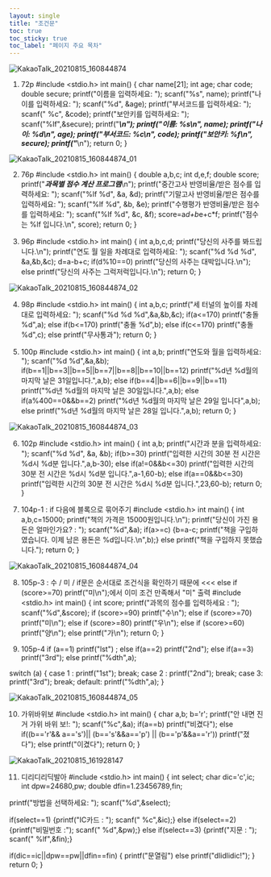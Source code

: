 ```yaml
---
layout: single
title: "조건문"
toc: true
toc_sticky: true
toc_label: "페이지 주요 목차"
---
```


![KakaoTalk_20210815_160844874](/assets/images/KakaoTalk_20210815_160844874.jpg)

1. 72p
#include <stdio.h>
int main()
 {
   char name[21];
   int age;
   char code;
   double secure;
   printf("이름을 입력하세요: ");
   scanf("%s", name);
   printf("나이를 입력하세요: ");
   scanf("%d", &age);
   printf("부서코드를 입력하세요: ");
   scanf(" %c", &code);
   printf("보안키를 입력하세요: ");
   scanf("%lf",&secure);
   printf("*******************\n");
   printf("이름: %s\n", name);
   printf("나이: %d\n", age);
   printf("부서코드: %c\n", code);
   printf("보안키: %f\n", secure);
   printf("*******************\n");
   return 0;
 }

![KakaoTalk_20210815_160844874_01](/assets/images/KakaoTalk_20210815_160844874_01.jpg)


2. 76p
#include <stdio.h>
int main()
 {
   double a,b,c;
   int d,e,f;
   double score;
   printf("***과목별 점수 계산 프로그램***\n");
   printf("중간고사 반영비율/받은 점수를 입력하세요: ");
   scanf("%lf %d", &a, &d);
   printf("기말고사 반영비율/받은 점수를 입력하세요: ");
   scanf("%lf %d", &b, &e);
   printf("수행평가 반영비율/받은 점수를 입력하세요: ");
   scanf("%lf %d", &c, &f);
   score=a*d+b*e+c*f;
   printf("점수는 %lf 입니다.\n", score);
   return 0;
 }

3. 96p
#include <stdio.h>
int main()
 {
   int a,b,c,d;
   printf("당신의 사주를 봐드립니다.\n");
   printf("연도 월 일을 차례대로 입력하세요: ");
   scanf("%d %d %d", &a,&b,&c);
   d=a-b+c;
   if(d%10==0)
   printf("당신의 사주는 대박입니다.\n");
    else
   printf("당신의 사주는 그럭저럭입니다.\n");
   return 0;
 }

![KakaoTalk_20210815_160844874_02](/assets/images/KakaoTalk_20210815_160844874_02.jpg)

4. 98p
#include <stdio.h>
int main()
 {
   int a,b,c;
   printf("세 터널의 높이를 차례대로 입력하세요: ");
   scanf("%d %d %d",&a,&b,&c);
   if(a<=170)
   printf("충돌 %d",a);
   else if(b<=170)
   printf("충돌 %d",b);
   else if(c<=170)
   printf("충돌 %d",c);
   else
   printf("무사통과");
   return 0;
 }

5. 100p
#include <stdio.h>
int main()
 {
   int a,b;
   printf("연도와 월을 입력하세요: ");
   scanf("%d %d",&a,&b);
   if(b==1||b==3||b==5||b==7||b==8||b==10||b==12)
   printf("%d년 %d월의 마지막 날은 31일입니다.",a,b);
   else if(b==4||b==6||b==9||b==11)
   printf("%d년 %d월의 마지막 날은 30일입니다.",a,b);
   else if(a%400==0&&b==2)
   printf("%d년 %d월의 마지막 날은 29일 입니다",a,b);
   else
   printf("%d년 %d월의 마지막 날은 28일 입니다.",a,b);
   return 0;
 }

![KakaoTalk_20210815_160844874_03](/assets/images/KakaoTalk_20210815_160844874_03.jpg)

6. 102p
#include <stdio.h>
int main()
 {
   int a,b;
   printf("시간과 분을 입력하세요: ");
   scanf("%d %d", &a, &b);
   if(b>=30)
   printf("입력한 시간의 30분 전 시간은 %d시 %d분 입니다.",a,b-30);
   else if(a!=0&&b<=30)
   printf("입력한 시간의 30분 전 시간은 %d시 %d분 입니다.",a-1,60-b);
   else if(a==0&&b<=30)
   printf("입력한 시간의 30분 전 시간은 %d시 %d분 입니다.",23,60-b);
   return 0;
 }

7. 104p-1 : if 다음에 블록으로 묶어주기
#include <stdio.h>
int main()
 {
   int a,b,c=15000;
   printf("책의 가격은 15000원입니다.\n");
   printf("당신이 가진 용돈은 얼마인가요? : ");
   scanf("%d",&a);
   if(a>=c)
  {b=a-c;
   printf("책을 구입하였습니다. 이제 남은 용돈은 %d입니다.\n",b);}
   else
   printf("책을 구입하지 못했습니다.");
   return 0;
 }

![KakaoTalk_20210815_160844874_04](/assets/images/KakaoTalk_20210815_160844874_04.jpg)

8. 105p-3 : 수 / 미 / if문은 순서대로 조건식을 확인하기 때문에 <<< else if (score>=70) printf("미\n");에서 이미 조건 만족해서 "미" 출력
#include <stdio.h>
int main()
 {
  int score;
  printf("과목의 점수를 입력하세요 : ");
  scanf("%d",&score);
  if (score>=90) printf("수\n"); 
  else if (score>=70) printf("미\n");
  else if (score>=80) printf("우\n");
  else if (score>=60) printf("양\n");
  else printf("가\n");
  return 0;
 }

9. 105p-4
if (a==1) printf("lst") ; 
else if(a==2) printf("2nd");
else if(a==3) printf("3rd");
else printf("%dth",a); 

switch (a)
{ 
case 1 : printf("1st"); break; 
case 2 : printf("2nd"); break; 
case 3: printf("3rd"); break; 
default: printf("%dth",a); 
}

![KakaoTalk_20210815_160844874_05](/assets/images/KakaoTalk_20210815_160844874_05.jpg)

10. 가위바위보
#include <stdio.h>
int main()
 {
  char a,b;
  b='r';
  printf("안 내면 진거 가위 바위 보!: ");
  scanf("%c",&a);
  if(a==b) printf("비겼다");
  else if((b=='r'&& a=='s')|| (b=='s'&&a=='p') || (b=='p'&&a=='r')) printf("졌다");
  else printf("이겼다");
 return 0;
 }

![KakaoTalk_20210815_161928147](/assets/images/KakaoTalk_20210815_161928147.jpg)

11. 디리디리딕발아
#include <stdio.h>
int main()
 {
  int select;
  char dic='c',ic;
  int dpw=24680,pw;
  double dfin=1.23456789,fin;

  printf("방법을 선택하세요: ");
  scanf("%d",&select);

  if(select==1)
  {printf("IC카드 : ");
  scanf(" %c",&ic);}
  else if(select==2)
  {printf("비밀번호 :");
  scanf(" %d",&pw);}
  else if(select==3)
  {printf("지문 : ");
  scanf(" %lf",&fin);}

 if(dic==ic||dpw==pw||dfin==fin)
 {
printf("문열림")
else printf("dlidlidic!");
}
return 0;
}
